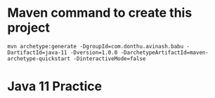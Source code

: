 # Maven command to create this project
```
mvn archetype:generate -DgroupId=com.donthu.avinash.babu -DartifactId=java-11 -Dversion=1.0.0 -DarchetypeArtifactId=maven-archetype-quickstart -DinteractiveMode=false
```

# Java 11 Practice
